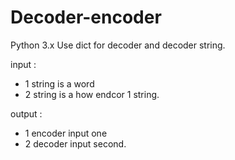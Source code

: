 # Decoder-encoder

Python 3.x
Use dict for decoder and decoder string.

input   : 
* 1 string is a word
* 2 string is a how endcor 1 string.

output :  
* 1 encoder input one
* 2 decoder input second.
